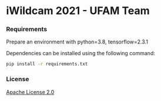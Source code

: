 # iWildcam 2021 - UFAM Team

### Requirements

Prepare an environment with python=3.8, tensorflow=2.3.1

Dependencies can be installed using the following command:
```bash
pip install -r requirements.txt
```

### License

[Apache License 2.0](LICENSE)